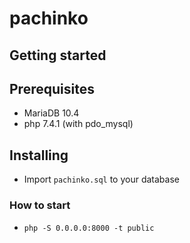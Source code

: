 # pachinko

## Getting started

## Prerequisites

- MariaDB 10.4
- php 7.4.1 (with pdo_mysql)

## Installing

- Import ``pachinko.sql`` to your database

### How to start

- ``php -S 0.0.0.0:8000 -t public``
